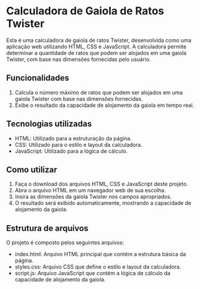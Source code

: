 # Calculadora de Gaiola de Ratos Twister
Esta é uma calculadora de gaiola de ratos Twister, desenvolvida como uma aplicação web utilizando HTML, CSS e JavaScript. A calculadora permite determinar a quantidade de ratos que podem ser alojados em uma gaiola Twister, com base nas dimensões fornecidas pelo usuário.

## Funcionalidades
1. Calcula o número máximo de ratos que podem ser alojados em uma gaiola Twister com base nas dimensões fornecidas.
2. Exibe o resultado da capacidade de alojamento da gaiola em tempo real.

## Tecnologias utilizadas
- HTML: Utilizado para a estruturação da página.
- CSS: Utilizado para o estilo e layout da calculadora.
- JavaScript: Utilizado para a lógica de cálculo.

## Como utilizar
1. Faça o download dos arquivos HTML, CSS e JavaScript deste projeto.
2. Abra o arquivo HTML em um navegador web de sua escolha.
3. Insira as dimensões da gaiola Twister nos campos apropriados.
4. O resultado será exibido automaticamente, mostrando a capacidade de alojamento da gaiola.

## Estrutura de arquivos
O projeto é composto pelos seguintes arquivos:

- index.html: Arquivo HTML principal que contém a estrutura básica da página.
- styles.css: Arquivo CSS que define o estilo e layout da calculadora.
- script.js: Arquivo JavaScript que contém a lógica de cálculo da capacidade de alojamento da gaiola.
